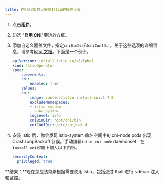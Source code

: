 ```yaml
---
title: 在RKE2集群上安装Istio的操作步骤
---
```


1. 点击**组件**。
1. 勾选 "**启用 CNI**"旁边的方框。
1. 添加自定义覆盖文件，指定`cniBinDir`和`cniConfDir`。关于这些选项的详细信息，请参考[Istio 文档](https://istio.io/latest/docs/setup/additional-setup/cni/#helm-chart-parameters)。下面是一个例子。

   ```yaml
   apiVersion: install.istio.io/v1alpha1
   kind: IstioOperator
   spec:
       components:
       cni:
           enabled: true
       values:
       cni:
           image: rancher/istio-install-cni:1.7.3
           excludeNamespaces:
           - istio-system
           - kube-system
           logLevel: info
           cniBinDir: /opt/cni/bin
           cniConfDir: /etc/cni/net.d
   ```

1. 安装 Istio 后，你会发现 istio-system 命名空间中的 cni-node pods 出现 CrashLoopBackoff 错误。手动编辑`istio-cni-node` daemonset，在`install-cni`容器上加入以下内容。
   ```yaml
   securityContext:
     privileged: true
   ```

**结果：**现在您应该能够根据需要使用 Istio，包括通过 Kiali 进行 sidecar 注入和监控。
